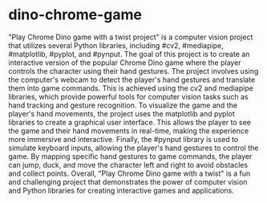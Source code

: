 # dino-chrome-game

"Play Chrome Dino game with a twist project" is a computer vision project that utilizes several Python libraries, including #cv2, #mediapipe, #matplotlib, #pyplot, and #pynput. The goal of this project is to create an interactive version of the popular Chrome Dino game where the player controls the character using their hand gestures.
The project involves using the computer's webcam to detect the player's hand gestures and translate them into game commands. This is achieved using the cv2 and mediapipe libraries, which provide powerful tools for computer vision tasks such as hand tracking and gesture recognition.
To visualize the game and the player's hand movements, the project uses the matplotlib and pyplot libraries to create a graphical user interface. This allows the player to see the game and their hand movements in real-time, making the experience more immersive and interactive.
Finally, the #pynput library is used to simulate keyboard inputs, allowing the player's hand gestures to control the game. By mapping specific hand gestures to game commands, the player can jump, duck, and move the character left and right to avoid obstacles and collect points.
Overall, "Play Chrome Dino game with a twist" is a fun and challenging project that demonstrates the power of computer vision and Python libraries for creating interactive games and applications.
